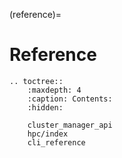(reference)=
# Reference

```{eval-rst}
.. toctree::
    :maxdepth: 4
    :caption: Contents:
    :hidden:

    cluster_manager_api
    hpc/index
    cli_reference
```
